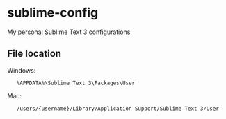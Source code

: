 sublime-config
==============

My personal Sublime Text 3 configurations

File location
-------------
Windows:

       %APPDATA%\Sublime Text 3\Packages\User

Mac:

       /users/{username}/Library/Application Support/Sublime Text 3/User
